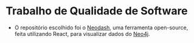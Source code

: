 # Trabalho de Qualidade de Software

- O repositório escolhido foi o [Neodash](https://github.com/neo4j-labs/neodash), uma ferramenta open-source, feita utilizando React, para visualizar dados do [Neo4j](https://neo4j.com/).
